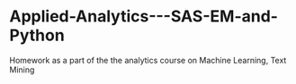 # Applied-Analytics---SAS-EM-and-Python
Homework as a part of the the analytics course on Machine Learning, Text Mining
